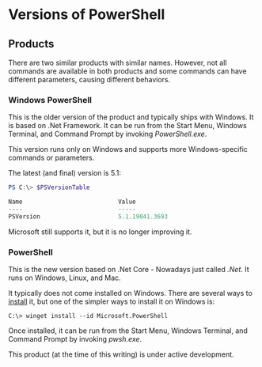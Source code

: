 # Versions of PowerShell

## Products

There are two similar products with similar names. However, not all commands are available in both products and some commands can have different parameters, causing different behaviors.

### Windows PowerShell

This is the older version of the product and typically ships with Windows. It is based on .Net Framework. It can be run from the Start Menu, Windows Terminal, and Command Prompt by invoking _PowerShell.exe_.

This version runs only on Windows and supports more Windows-specific commands or parameters. 

The latest (and final) version is 5.1:

```powershell
PS C:\> $PSVersionTable

Name                           Value
----                           -----
PSVersion                      5.1.19041.3693

``` 

Microsoft still supports it, but it is no longer improving it.

### PowerShell

This is the new version based on .Net Core - Nowadays just called _.Net_. It runs on Windows, Linux, and Mac.

It typically does not come installed on Windows. There are several ways to [install](https://learn.microsoft.com/en-us/powershell/scripting/install/installing-powershell) it, but one of the simpler ways to install it on Windows is:

```batchfile
C:\> winget install --id Microsoft.PowerShell
``` 

Once installed, it can be run from the Start Menu, Windows Terminal, and Command Prompt by invoking _pwsh.exe_.

This product (at the time of this writing) is under active development.
